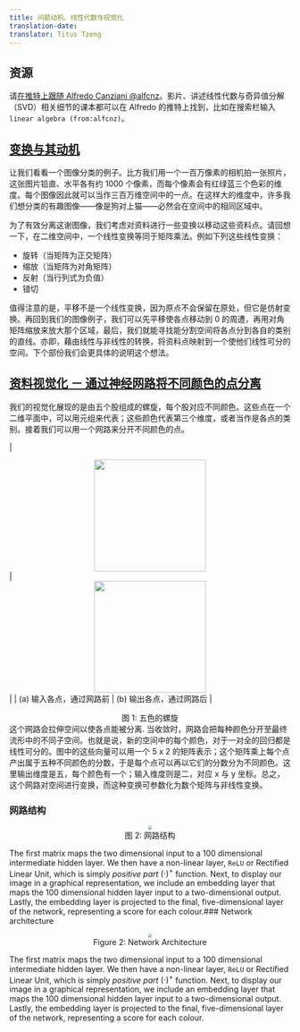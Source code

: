```yaml
---
title: 问题动机、线性代数与视觉化
translation-date:
translator: Titus Tzeng
---
```



## 资源

请[在推特上跟随 Alfredo Canziani @alfcnz](https://twitter.com/alfcnz)。影片、讲述线性代数与奇异值分解（SVD）相关细节的课本都可以在 Alfredo 的推特上找到，比如在搜索栏输入`linear algebra (from:alfcnz)`。


## [变换与其动机](https://www.youtube.com/watch?v=5_qrxVq1kvc&t=233s)
让我们看看一个图像分类的例子。比方我们用一个一百万像素的相机拍一张照片，这张图片铅直、水平各有约 1000 个像素，而每个像素会有红绿蓝三个色彩的维度。每个图像因此就可以当作三百万维空间中的一点。在这样大的维度中，许多我们想分类的有趣图像——像是狗对上猫——必然会在空间中的相同区域中。

为了有效分离这谢图像，我们考虑对资料进行一些变换以移动这些资料点。请回想一下，在二维空间中，一个线性变换等同于矩阵乘法。例如下列这些线性变换：

-   旋转（当矩阵为正交矩阵）
-   缩放（当矩阵为对角矩阵）
-   反射（当行列式为负值）
-   错切

值得注意的是，平移不是一个线性变换，因为原点不会保留在原处，但它是仿射变换。再回到我们的图像例子，我们可以先平移使各点移动到 0 的周遭，再用对角矩阵缩放来放大那个区域，最后，我们就能寻找能分割空间将各点分到各自的类别的直线。亦即，藉由线性与非线性的转换，将资料点映射到一个使他们线性可分的空间。下个部份我们会更具体的说明这个想法。


## [资料视觉化 － 通过神经网路将不同颜色的点分离](https://www.youtube.com/watch?v=5_qrxVq1kvc&t=798s)

我们的视觉化展现的是由五个股组成的螺旋，每个股对应不同颜色。这些点在一个二维平面中，可以用元组来代表；这些颜色代表第三个维度，或者当作是各点的类别。接着我们可以用一个网路来分开不同颜色的点。

| <center><img src="Spiral1.png" width="200px"/></center> | <center><img src="Spiral2.png" width="200px"/></center> |
|                 (a) 输入各点，通过网路前                  |                 (b) 输出各点，通过网路后                  |

<center> 图 1: 五色的螺旋 </center>
这个网路会拉伸空间以使各点能被分离. 当收敛时，网路会把每种颜色分开至最终流形中的不同子空间。也就是说，新的空间中的每个颜色，对于一对全的回归都是线性可分的。<!--The vectors in the diagram can be represented by a five by two matrix;-->图中的这些向量可以用一个 5 x 2 的矩阵表示<!---->；这个矩阵乘上每个点产出属于五种不同颜色的分数，于是每个点可以再以它们的分数分为不同颜色。这里输出维度是五，每个颜色有一个；输入维度则是二，对应 x 与 y 坐标。总之，这个网路对空间进行变换，而这种变换可参数化为数个矩阵与非线性变换。


### 网路结构

<center>
<img src="Network.png" style="zoom: 40%; background-color:#DCDCDC;" /><br>
图 2: 网路结构
</center>

The first matrix maps the two dimensional input to a 100 dimensional intermediate hidden layer. We then have a non-linear layer, `ReLU` or Rectified Linear Unit, which is simply *positive part* $(\cdot)^+$ function. Next, to display our image in a graphical representation, we include an embedding layer that maps the 100 dimensional hidden layer input to a two-dimensional output. Lastly, the embedding layer is projected to the final, five-dimensional layer of the network, representing a score for each colour.### Network architecture

<center>
<img src="Network.png" style="zoom: 40%; background-color:#DCDCDC;" /><br>
Figure 2: Network Architecture
</center>

The first matrix maps the two dimensional input to a 100 dimensional intermediate hidden layer. We then have a non-linear layer, `ReLU` or Rectified Linear Unit, which is simply *positive part* $(\cdot)^+$ function. Next, to display our image in a graphical representation, we include an embedding layer that maps the 100 dimensional hidden layer input to a two-dimensional output. Lastly, the embedding layer is projected to the final, five-dimensional layer of the network, representing a score for each colour.
